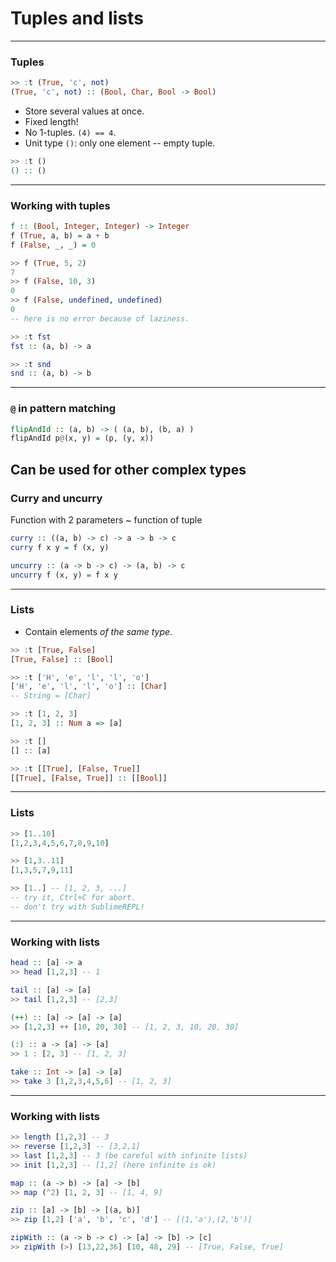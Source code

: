 # Tuples and lists

---

### Tuples

```haskell
>> :t (True, 'c', not)
(True, 'c', not) :: (Bool, Char, Bool -> Bool)
```

* Store several values at once.
* Fixed length!
* No 1-tuples. `(4) == 4`.
* Unit type `()`: only one element -- empty tuple. 
```haskell 
>> :t ()
() :: () 
```

---

### Working with tuples

```haskell
f :: (Bool, Integer, Integer) -> Integer
f (True, a, b) = a + b
f (False, _, _) = 0

>> f (True, 5, 2)
7
>> f (False, 10, 3)
0
>> f (False, undefined, undefined)
0
-- here is no error because of laziness.
```
```haskell
>> :t fst
fst :: (a, b) -> a

>> :t snd
snd :: (a, b) -> b
```

---
### `@` in pattern matching
```Haskell
flipAndId :: (a, b) -> ( (a, b), (b, a) )
flipAndId p@(x, y) = (p, (y, x))
```
Can be used for other complex types
---

### Curry and uncurry
Function with 2 parameters ~ function of tuple
```Haskell
curry :: ((a, b) -> c) -> a -> b -> c
curry f x y = f (x, y) 
```
```Haskell
uncurry :: (a -> b -> c) -> (a, b) -> c
uncurry f (x, y) = f x y 
```

---

### Lists

* Contain elements *of the same type*.

```haskell
>> :t [True, False]
[True, False] :: [Bool]
```
```haskell
>> :t ['H', 'e', 'l', 'l', 'o']
['H', 'e', 'l', 'l', 'o'] :: [Char] 
-- String = [Char] 
```
```haskell
>> :t [1, 2, 3]
[1, 2, 3] :: Num a => [a]
```
```haskell
>> :t []
[] :: [a]
```
```haskell
>> :t [[True], [False, True]]
[[True], [False, True]] :: [[Bool]]
```

---

### Lists
```haskell
>> [1..10]
[1,2,3,4,5,6,7,8,9,10]
```
```haskell
>> [1,3..11]
[1,3,5,7,9,11]
```
```haskell
>> [1..] -- [1, 2, 3, ...]
-- try it, Ctrl+C for abort.
-- don't try with SublimeREPL!
```

---


### Working with lists

```haskell
head :: [a] -> a
>> head [1,2,3] -- 1
```
```haskell
tail :: [a] -> [a]
>> tail [1,2,3] -- [2,3]
```
```haskell
(++) :: [a] -> [a] -> [a]
>> [1,2,3] ++ [10, 20, 30] -- [1, 2, 3, 10, 20, 30]
```
```haskell
(:) :: a -> [a] -> [a]
>> 1 : [2, 3] -- [1, 2, 3]
```
```haskell
take :: Int -> [a] -> [a]
>> take 3 [1,2,3,4,5,6] -- [1, 2, 3]
```

---

### Working with lists
```haskell
>> length [1,2,3] -- 3
>> reverse [1,2,3] -- [3,2,1]
>> last [1,2,3] -- 3 (be careful with infinite lists)
>> init [1,2,3] -- [1,2] (here infinite is ok)
```
```haskell
map :: (a -> b) -> [a] -> [b]
>> map (^2) [1, 2, 3] -- [1, 4, 9]
```
```haskell
zip :: [a] -> [b] -> [(a, b)]
>> zip [1,2] ['a', 'b', 'c', 'd'] -- [(1,'a'),(2,'b')]
```
```haskell
zipWith :: (a -> b -> c) -> [a] -> [b] -> [c]
>> zipWith (>) [13,22,36] [10, 48, 29] -- [True, False, True]
```




